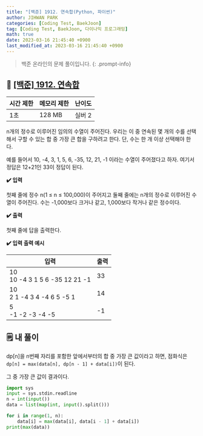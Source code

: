 ```yaml
---
title: "[백준] 1912. 연속합(Python, 파이썬)"
author: JIHWAN PARK
categories: [Coding Test, BaekJoon]
tag: [Coding Test, BaekJoon, 다이나믹 프로그래밍]
math: true
date: 2023-03-16 21:45:40 +0900
last_modified_at: 2023-03-16 21:45:40 +0900
---
```

> 백준 온라인의 문제 풀이입니다.
{: .prompt-info}

## 📖 <a href='https://www.acmicpc.net/problem/1912' target='_blank'>[백준] 1912. 연속합</a>

|시간 제한|메모리 제한|난이도|
|---|---|---|
|1초|128 MB|실버 2|

n개의 정수로 이루어진 임의의 수열이 주어진다. 우리는 이 중 연속된 몇 개의 수를 선택해서 구할 수 있는 합 중 가장 큰 합을 구하려고 한다. 단, 수는 한 개 이상 선택해야 한다.

예를 들어서 10, -4, 3, 1, 5, 6, -35, 12, 21, -1 이라는 수열이 주어졌다고 하자. 여기서 정답은 12+21인 33이 정답이 된다.

**✔️ 입력**

첫째 줄에 정수 n(1 ≤ n ≤ 100,000)이 주어지고 둘째 줄에는 n개의 정수로 이루어진 수열이 주어진다. 수는 -1,000보다 크거나 같고, 1,000보다 작거나 같은 정수이다.

**✔️ 출력**

첫째 줄에 답을 출력한다.

**✔️ 입력 출력 예시**


|입력|출력|
|---|---|
|10<br>10 -4 3 1 5 6 -35 12 21 -1|33|
|10<br>2 1 -4 3 4 -4 6 5 -5 1|14|
|5<br>-1 -2 -3 -4 -5|-1|


## 🗒️ 내 풀이
dp[n]을 n번째 자리를 포함한 앞에서부터의 합 중 가장 큰 값이라고 하면, 점화식은 `dp[n] = max(data[n], dp[n - 1] + data[i])`이 된다.

그 중 가장 큰 값이 결과이다.


```python
import sys
input = sys.stdin.readline
n = int(input())
data = list(map(int, input().split()))

for i in range(1, n):
    data[i] = max(data[i], data[i - 1] + data[i])
print(max(data))
```